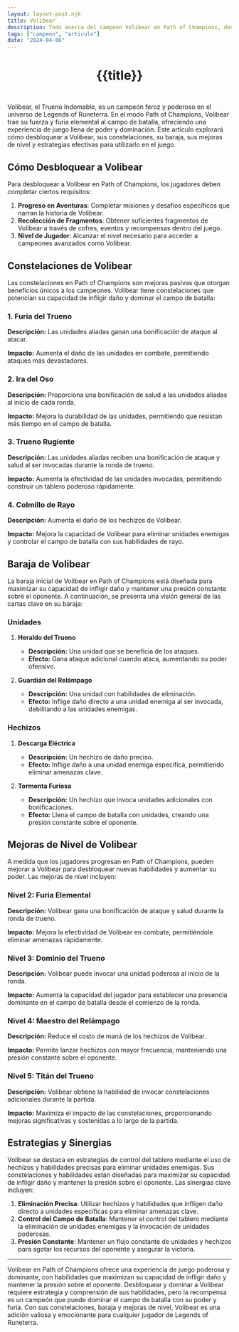 ```yaml
---
layout: layout-post.njk
title: Volibear
description: Todo acerca del campeón Volibear en Path of Champions, desde cómo desbloquearlo hasta sus habilidades, baraja, y estrategias.
tags: ["campeon", "articulo"]
date: "2024-04-06"
---
```

# <p style="text-align: center;">**{{title}}**</p>

</br>
Volibear, el Trueno Indomable, es un campeón feroz y poderoso en el universo de Legends of Runeterra. En el modo Path of Champions, Volibear trae su fuerza y furia elemental al campo de batalla, ofreciendo una experiencia de juego llena de poder y dominación. Este artículo explorará cómo desbloquear a Volibear, sus constelaciones, su baraja, sus mejoras de nivel y estrategias efectivas para utilizarlo en el juego.

## Cómo Desbloquear a Volibear

Para desbloquear a Volibear en Path of Champions, los jugadores deben completar ciertos requisitos:

1. **Progreso en Aventuras**: Completar misiones y desafíos específicos que narran la historia de Volibear.
2. **Recolección de Fragmentos**: Obtener suficientes fragmentos de Volibear a través de cofres, eventos y recompensas dentro del juego.
3. **Nivel de Jugador**: Alcanzar el nivel necesario para acceder a campeones avanzados como Volibear.

## Constelaciones de Volibear

Las constelaciones en Path of Champions son mejoras pasivas que otorgan beneficios únicos a los campeones. Volibear tiene constelaciones que potencian su capacidad de infligir daño y dominar el campo de batalla:

### 1. Furia del Trueno

**Descripción:** Las unidades aliadas ganan una bonificación de ataque al atacar.

**Impacto:** Aumenta el daño de las unidades en combate, permitiendo ataques más devastadores.

### 2. Ira del Oso

**Descripción:** Proporciona una bonificación de salud a las unidades aliadas al inicio de cada ronda.

**Impacto:** Mejora la durabilidad de las unidades, permitiendo que resistan más tiempo en el campo de batalla.

### 3. Trueno Rugiente

**Descripción:** Las unidades aliadas reciben una bonificación de ataque y salud al ser invocadas durante la ronda de trueno.

**Impacto:** Aumenta la efectividad de las unidades invocadas, permitiendo construir un tablero poderoso rápidamente.

### 4. Colmillo de Rayo

**Descripción:** Aumenta el daño de los hechizos de Volibear.

**Impacto:** Mejora la capacidad de Volibear para eliminar unidades enemigas y controlar el campo de batalla con sus habilidades de rayo.

## Baraja de Volibear

La baraja inicial de Volibear en Path of Champions está diseñada para maximizar su capacidad de infligir daño y mantener una presión constante sobre el oponente. A continuación, se presenta una visión general de las cartas clave en su baraja:

### Unidades

1. **Heraldo del Trueno**
   - **Descripción:** Una unidad que se beneficia de los ataques.
   - **Efecto:** Gana ataque adicional cuando ataca, aumentando su poder ofensivo.

2. **Guardián del Relámpago**
   - **Descripción:** Una unidad con habilidades de eliminación.
   - **Efecto:** Inflige daño directo a una unidad enemiga al ser invocada, debilitando a las unidades enemigas.

### Hechizos

1. **Descarga Eléctrica**
   - **Descripción:** Un hechizo de daño preciso.
   - **Efecto:** Inflige daño a una unidad enemiga específica, permitiendo eliminar amenazas clave.

2. **Tormenta Furiosa**
   - **Descripción:** Un hechizo que invoca unidades adicionales con bonificaciones.
   - **Efecto:** Llena el campo de batalla con unidades, creando una presión constante sobre el oponente.

## Mejoras de Nivel de Volibear

A medida que los jugadores progresan en Path of Champions, pueden mejorar a Volibear para desbloquear nuevas habilidades y aumentar su poder. Las mejoras de nivel incluyen:

### Nivel 2: Furia Elemental

**Descripción:** Volibear gana una bonificación de ataque y salud durante la ronda de trueno.

**Impacto:** Mejora la efectividad de Volibear en combate, permitiéndole eliminar amenazas rápidamente.

### Nivel 3: Dominio del Trueno

**Descripción:** Volibear puede invocar una unidad poderosa al inicio de la ronda.

**Impacto:** Aumenta la capacidad del jugador para establecer una presencia dominante en el campo de batalla desde el comienzo de la ronda.

### Nivel 4: Maestro del Relámpago

**Descripción:** Reduce el costo de maná de los hechizos de Volibear.

**Impacto:** Permite lanzar hechizos con mayor frecuencia, manteniendo una presión constante sobre el oponente.

### Nivel 5: Titán del Trueno

**Descripción:** Volibear obtiene la habilidad de invocar constelaciones adicionales durante la partida.

**Impacto:** Maximiza el impacto de las constelaciones, proporcionando mejoras significativas y sostenidas a lo largo de la partida.

## Estrategias y Sinergias

Volibear se destaca en estrategias de control del tablero mediante el uso de hechizos y habilidades precisas para eliminar unidades enemigas. Sus constelaciones y habilidades están diseñadas para maximizar su capacidad de infligir daño y mantener la presión sobre el oponente. Las sinergias clave incluyen:

1. **Eliminación Precisa**: Utilizar hechizos y habilidades que infligen daño directo a unidades específicas para eliminar amenazas clave.
2. **Control del Campo de Batalla**: Mantener el control del tablero mediante la eliminación de unidades enemigas y la invocación de unidades poderosas.
3. **Presión Constante**: Mantener un flujo constante de unidades y hechizos para agotar los recursos del oponente y asegurar la victoria.

---

Volibear en Path of Champions ofrece una experiencia de juego poderosa y dominante, con habilidades que maximizan su capacidad de infligir daño y mantener la presión sobre el oponente. Desbloquear y dominar a Volibear requiere estrategia y comprensión de sus habilidades, pero la recompensa es un campeón que puede dominar el campo de batalla con su poder y furia. Con sus constelaciones, baraja y mejoras de nivel, Volibear es una adición valiosa y emocionante para cualquier jugador de Legends of Runeterra.